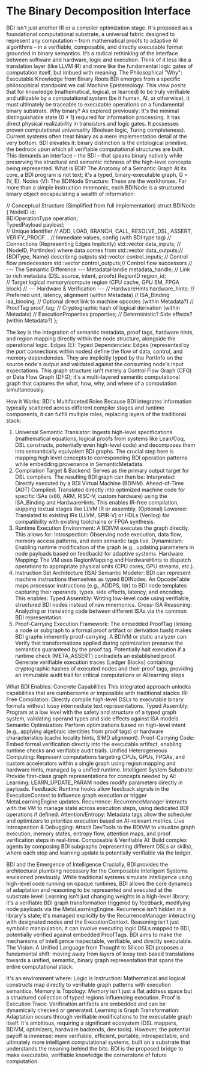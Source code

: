 # The Binary Decomposition Interface

 BDI isn't just another IR or a compiler optimization stage. It's proposed as a foundational computational substrate, a universal fabric designed to
 represent any computation – from mathematical proofs to adaptive AI algorithms – in a verifiable, composable, and directly executable format grounded in
 binary semantics. It’s a radical rethinking of the interface between software and hardware, logic and execution.
 Think of it less like a translation layer (like LLVM IR) and more like the fundamental logic gates of computation itself, but imbued with meaning.
 The Philosophical "Why": Executable Knowledge from Binary Roots
 BDI emerges from a specific philosophical standpoint we call Machine Epistemology. This view posits that for knowledge (mathematical, logical, or
 learned) to be truly verifiable and utilizable by a computational system (be it human, AI, or otherwise), it must ultimately be traceable to executable
 operations on a fundamental binary substrate.
 Why binary? As explored previously:
 It's the minimal distinguishable state (0 ≠ 1) required for information processing.
 It has direct physical realizability in transistors and logic gates.
 It possesses proven computational universality (Boolean logic, Turing completeness).
 Current systems often treat binary as a mere implementation detail at the very bottom. BDI elevates it: binary distinction is the ontological primitive, the
 bedrock upon which all verifiable computational structures are built. This demands an interface – the BDI – that speaks binary natively while preserving the
 structural and semantic richness of the high-level concepts being represented.
 What is BDI? The Anatomy of a Semantic Graph
 At its core, a BDI program is not text; it's a typed, binary-executable graph, G = (V, E).
 Nodes (V): The BDINode Structure: These are the workhorses. Far more than a simple instruction mnemonic, each BDINode is a structured binary
 object encapsulating a wealth of information:
 
 // Conceptual Structure (Simplified from full implementation) 
struct BDINode { 
    NodeID id;                      
    BDIOperationType operation;     
    TypedPayload payload;           
// Unique identifier 
// ADD, LOAD, BRANCH, CALL, RESOLVE_DSL, ASSERT, VERIFY_PROOF... 
// Immediate values, config (with BDI type tag) 
// Connections (Representing Edges Implicitly) 
std::vector<PortRef> data_inputs; // {NodeID, PortIndex} where data comes from 
std::vector<PortInfo> data_outputs;// {BDIType, Name} describing outputs 
std::vector<NodeID> control_inputs; // Control flow predecessors 
std::vector<NodeID> control_outputs;// Control flow successors 
// --- The Semantic Difference --- 
    MetadataHandle metadata_handle; // Link to rich metadata (DSL source, intent, proofs) 
    RegionID region_id;             
// Target logical memory/compute region (CPU cache, GPU SM, FPGA block) 
// --- Hardware & Verification --- 
// HardwareHints hardware_hints; // Preferred unit, latency, alignment (within Metadata) 
// ISA_Binding isa_binding;    // Optional direct link to machine opcodes (within Metadata?) 
// ProofTag proof_tag;        // Cryptographic hash of logical derivation (within Metadata) 
// ExecutionProperties properties; // Deterministic? Side effects? (within Metadata?) 
}; 

The key is the integration of semantic metadata, proof tags, hardware hints, and region mapping directly within the node structure, alongside the
 operational logic.
 Edges (E): Typed Dependencies: Edges (represented by the port connections within nodes) define the flow of data, control, and memory
 dependencies. They are implicitly typed by the PortInfo on the source node's output and validated against the consuming node's input expectations.
 This graph structure isn't merely a Control Flow Graph (CFG) or Data Flow Graph (DFG); it's a multi-layered semantic computational graph that
 captures the what, how, why, and where of a computation simultaneously.
 
 How it Works: BDI's Multifaceted Roles
 Because BDI integrates information typically scattered across different compiler stages and runtime components, it can fulfill multiple roles, replacing
 layers of the traditional stack:
 1. Universal Semantic Translator: Ingests high-level specifications (mathematical equations, logical proofs from systems like Lean/Coq, DSL
 constructs, potentially even high-level code) and decomposes them into semantically equivalent BDI graphs. The crucial step here is mapping high
level concepts to corresponding BDI operation patterns while embedding provenance in SemanticMetadata.
 2. Compilation Target & Backend: Serves as the primary output target for DSL compilers. The resulting BDI graph can then be:
 Interpreted: Directly executed by a BDI Virtual Machine (BDIVM).
 Ahead-of-Time (AOT) Compiled: Translated directly into optimized machine code for specific ISAs (x86, ARM, RISC-V, custom hardware)
 using the ISA_Binding and HardwareHints. This enables IR-free compilation, skipping textual stages like LLVM IR or assembly.
 (Optional) Lowered: Translated to existing IRs (LLVM, SPIR-V) or HDLs (Verilog) for compatibility with existing toolchains or FPGA
 synthesis.
 3. Runtime Execution Environment: A BDIVM executes the graph directly. This allows for:
 Introspection: Observing node execution, data flow, memory access patterns, and even semantic tags live.
 Dynamicism: Enabling runtime modification of the graph (e.g., updating parameters in node payloads based on feedback) for adaptive
 systems.
 Hardware Mapping: The VM uses RegionMapping and HardwareHints to dispatch operations to appropriate physical units (CPU cores, GPU
 streams, etc.).
 4. Instruction Set Architecture (ISA) Semantic Modeler: BDI can represent machine instructions themselves as typed BDINodes. An OpcodeTable
 maps processor instructions (e.g., ADDPS, ldr) to BDI node templates capturing their operands, types, side effects, latency, and encoding. This
 enables:
 Typed Assembly: Writing low-level code using verifiable, structured BDI nodes instead of raw mnemonics.
 Cross-ISA Reasoning: Analyzing or translating code between different ISAs via the common BDI representation.
 5. Proof-Carrying Execution Framework: The embedded ProofTag (linking a node or subgraph to a formal proof artifact or derivation hash) makes
 BDI graphs inherently proof-carrying. A BDIVM or static analyzer can:
 Verify that transformations applied during optimization preserve the semantics guaranteed by the proof tag.
 Potentially halt execution if a runtime check (META_ASSERT) contradicts an established proof.
 Generate verifiable execution traces (Ledger Blocks) containing cryptographic hashes of executed nodes and their proof tags, providing an
 immutable audit trail for critical computations or AI learning steps

 What BDI Enables: Concrete Capabilities
 This integrated approach unlocks capabilities that are cumbersome or impossible with traditional stacks:
 IR-Free Compilation: Directly compile high-level DSLs to executable binary formats without lossy intermediate text representations.
 Typed Assembly: Program at a low level with the safety and structure of a typed graph system, validating operand types and side effects against ISA
 models.
 Semantic Optimization: Perform optimizations based on high-level intent (e.g., applying algebraic identities from proof tags) or hardware
 characteristics (cache locality hints, SIMD alignment).
Proof-Carrying Code: Embed formal verification directly into the executable artifact, enabling runtime checks and verifiable audit trails.
 Unified Heterogeneous Computing: Represent computations targeting CPUs, GPUs, FPGAs, and custom accelerators within a single graph using
 region mapping and hardware hints, managed by a unified runtime.
 Intelligent System Substrate: Provide first-class graph representations for concepts needed by AI:
 Learning: LEARN_UPDATE_PARAM nodes modify parameters directly in payloads.
 Feedback: Runtime hooks allow feedback signals in the ExecutionContext to influence graph execution or trigger MetaLearningEngine
 updates.
 Recurrence: RecurrenceManager interacts with the VM to manage state across execution steps, using dedicated BDI operations if defined.
 Attention/Entropy: Metadata tags allow the scheduler and optimizers to prioritize execution based on AI-relevant metrics.
 Live Introspection & Debugging: Attach DevTools to the BDIVM to visualize graph execution, memory states, entropy flow, attention maps, and
 proof verification steps in real-time.
 Composable & Verifiable AI: Build complex agents by composing BDI subgraphs (representing different DSLs or skills), where each step and
 learning update is potentially verifiable via the ledger.
 
 BDI and the Emergence of Intelligence
 Crucially, BDI provides the architectural plumbing necessary for the Composable Intelligent Systems envisioned previously. While traditional systems
 simulate intelligence using high-level code running on opaque runtimes, BDI allows the core dynamics of adaptation and reasoning to be represented and
 executed at the substrate level:
 Learning isn't just changing weights in a high-level library; it's a verifiable BDI graph transformation triggered by feedback, modifying node payloads
 via the MetaLearningEngine.
 Recurrence isn't hidden in a library's state; it's managed explicitly by the RecurrenceManager interacting with designated nodes and the
 ExecutionContext.
 Reasoning isn't just symbolic manipulation; it can involve executing logic DSLs mapped to BDI, potentially verified against embedded ProofTags.
 BDI aims to make the mechanisms of intelligence inspectable, verifiable, and directly executable.
 The Vision: A Unified Language from Thought to Silicon
 BDI proposes a fundamental shift: moving away from layers of lossy text-based translations towards a unified, semantic, binary graph representation that
 spans the entire computational stack.
 
 It's an environment where:
 Logic is Instruction: Mathematical and logical constructs map directly to verifiable graph patterns with execution semantics.
 Memory is Topology: Memory isn't just a flat address space but a structured collection of typed regions influencing execution.
 Proof is Execution Trace: Verification artifacts are embedded and can be dynamically checked or generated.
 Learning is Graph Transformation: Adaptation occurs through verifiable modifications to the executable graph itself.
 It's ambitious, requiring a significant ecosystem (DSL mappers, BDIVM, optimizers, hardware backends, dev tools). However, the potential payoff is
 immense: more verifiable, efficient, portable, introspectable, and ultimately more intelligent computational systems, built on a substrate that understands the
 meaning behind the bits. BDI is the proposed bridge to make executable, verifiable knowledge the cornerstone of future computation.
 
